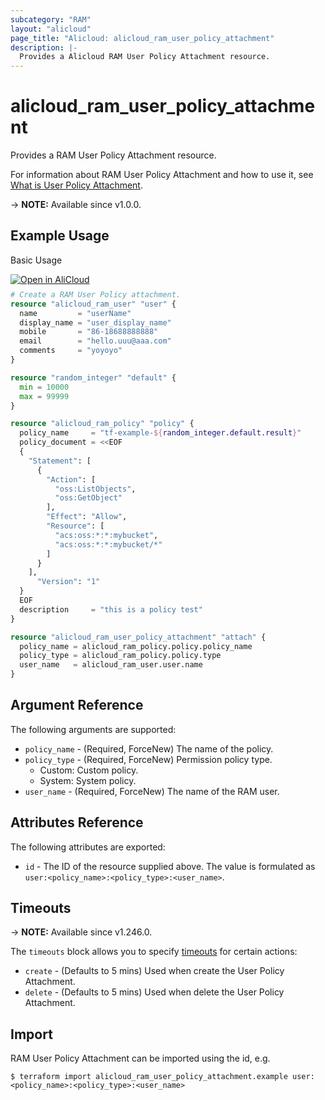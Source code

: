 ```yaml
---
subcategory: "RAM"
layout: "alicloud"
page_title: "Alicloud: alicloud_ram_user_policy_attachment"
description: |-
  Provides a Alicloud RAM User Policy Attachment resource.
---
```


# alicloud_ram_user_policy_attachment

Provides a RAM User Policy Attachment resource.



For information about RAM User Policy Attachment and how to use it, see [What is User Policy Attachment](https://next.api.alibabacloud.com/document/Ram/2015-05-01/AttachPolicyToUser).

-> **NOTE:** Available since v1.0.0.

## Example Usage

Basic Usage

<div style="display: block;margin-bottom: 40px;"><div class="oics-button" style="float: right;position: absolute;margin-bottom: 10px;">
  <a href="https://api.aliyun.com/terraform?resource=alicloud_ram_user_policy_attachment&exampleId=ffbacece-4263-c8aa-5c15-37ac9c1cbb5b18c5b8b7&activeTab=example&spm=docs.r.ram_user_policy_attachment.0.ffbacece42&intl_lang=EN_US" target="_blank">
    <img alt="Open in AliCloud" src="https://img.alicdn.com/imgextra/i1/O1CN01hjjqXv1uYUlY56FyX_!!6000000006049-55-tps-254-36.svg" style="max-height: 44px; max-width: 100%;">
  </a>
</div></div>

```terraform
# Create a RAM User Policy attachment.
resource "alicloud_ram_user" "user" {
  name         = "userName"
  display_name = "user_display_name"
  mobile       = "86-18688888888"
  email        = "hello.uuu@aaa.com"
  comments     = "yoyoyo"
}

resource "random_integer" "default" {
  min = 10000
  max = 99999
}

resource "alicloud_ram_policy" "policy" {
  policy_name     = "tf-example-${random_integer.default.result}"
  policy_document = <<EOF
  {
    "Statement": [
      {
        "Action": [
          "oss:ListObjects",
          "oss:GetObject"
        ],
        "Effect": "Allow",
        "Resource": [
          "acs:oss:*:*:mybucket",
          "acs:oss:*:*:mybucket/*"
        ]
      }
    ],
      "Version": "1"
  }
  EOF
  description     = "this is a policy test"
}

resource "alicloud_ram_user_policy_attachment" "attach" {
  policy_name = alicloud_ram_policy.policy.policy_name
  policy_type = alicloud_ram_policy.policy.type
  user_name   = alicloud_ram_user.user.name
}
```

## Argument Reference

The following arguments are supported:
* `policy_name` - (Required, ForceNew) The name of the policy.
* `policy_type` - (Required, ForceNew) Permission policy type.
  - Custom: Custom policy.
  - System: System policy.
* `user_name` - (Required, ForceNew) The name of the RAM user.

## Attributes Reference

The following attributes are exported:
* `id` - The ID of the resource supplied above. The value is formulated as `user:<policy_name>:<policy_type>:<user_name>`.

## Timeouts

-> **NOTE:** Available since v1.246.0.

The `timeouts` block allows you to specify [timeouts](https://www.terraform.io/docs/configuration-0-11/resources.html#timeouts) for certain actions:
* `create` - (Defaults to 5 mins) Used when create the User Policy Attachment.
* `delete` - (Defaults to 5 mins) Used when delete the User Policy Attachment.

## Import

RAM User Policy Attachment can be imported using the id, e.g.

```shell
$ terraform import alicloud_ram_user_policy_attachment.example user:<policy_name>:<policy_type>:<user_name>
```
